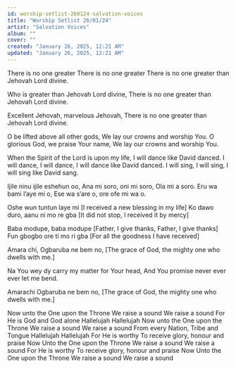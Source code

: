 ```yaml
---
id: worship-setlist-260124-salvation-voices
title: "Worship Setlist 26/01/24"
artist: "Salvation Voices"
album: ""
cover: ""
created: "January 26, 2025, 12:21 AM"
updated: "January 26, 2025, 12:21 AM"
---
```


There is no one greater
There is no one greater
There is no one greater than Jehovah Lord divine.

Who is greater than Jehovah Lord divine,
There is no one greater than Jehovah Lord divine.

Excellent Jehovah, marvelous Jehovah,
There is no one greater than Jehovah Lord divine.

O be lifted above all other gods,
We lay our crowns and worship You.
O glorious God, we praise Your name,
We lay our crowns and worship You.

When the Spirit of the Lord is upon my life,
I will dance like David danced.
I will dance, I will dance,
I will dance like David danced.
I will sing, I will sing,
I will sing like David sang.

Ijile ninu ijile eshehun oo,
Ana mi soro, oni mi soro,
Ola mi a soro.
Eru wa bami l’aye mi o,
Ese wa s’are o, ore ofe mi wa o.

Oshe wun tuntun laye mi
[I received a new blessing in my life]
Ko dawo duro, aanu ni mo re gba
[It did not stop, I received it by mercy]

Baba modupe, baba modupe
[Father, I give thanks, Father, I give thanks]
Fun gbogbo ore ti mo ri gba
[For all the goodness I have received]

Amara chi, Ogbaruba ne bem no,
[The grace of God, the mighty one who dwells with me.]

Na You wey dy carry my matter for Your head,
And You promise never ever ever let me bend.

Amarachi Ogbaruba ne bem no,
[The grace of God, the mighty one who dwells with me.]

Now unto the One upon the Throne
We raise a sound
We raise a sound
For He is God and God alone
Hallelujah
Hallelujah
Now unto the One upon the Throne
We raise a sound
We raise a sound
From every Nation, Tribe and Tongue
Hallelujah
Hallelujah
For He is worthy
To receive glory, honour and praise
Now Unto the One upon the Throne
We raise a sound
We raise a sound
For He is worthy
To receive glory, honour and praise
Now Unto the One upon the Throne
We raise a sound
We raise a sound